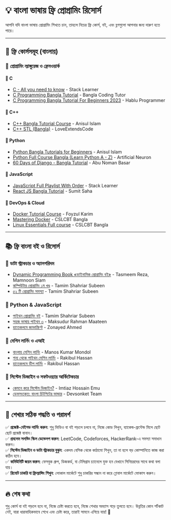 # 💡 বাংলা ভাষায় ফ্রি প্রোগ্রামিং রিসোর্স  

আপনি যদি বাংলা ভাষায় প্রোগ্রামিং শিখতে চান, তাহলে নিচের ফ্রি কোর্স, বই, এবং ব্লগগুলো আপনার জন্য দারুণ হতে পারে।  

---

## 🎯 ফ্রি কোর্সসমূহ (বাংলায়)  

### 🔹 **প্রোগ্রামিং ল্যাঙ্গুয়েজ ও ফ্রেমওয়ার্ক**  
#### 📌 **C**  
- [C - All you need to know](https://www.youtube.com/playlist?list=PL_XxuZqN0xVASsjyqiNzgjUWHbDkN2Scy) - Stack Learner  
- [C Programming Bangla Tutorial](https://youtube.com/playlist?list=PLdl6zXgLsy3zwNjSMiYlOZOr20sykTfgo) - Bangla Coding Tutor  
- [C Programming Bangla Tutorial For Beginners 2023](https://youtube.com/playlist?list=PLNMnAEqLBwmrwDSycdTLsvZBhmK5kOtgV) - Hablu Programmer  

#### 📌 **C++**  
- [C++ Bangla Tutorial Course](https://www.youtube.com/playlist?list=PLgH5QX0i9K3q0ZKeXtF--CZ0PdH1sSbYL) - Anisul Islam  
- [C++ STL (Bangla)](https://youtube.com/playlist?list=PLgLCjVh3O6Sgux985GYG22xkFt9z9Sq0_) - LoveExtendsCode  

#### 📌 **Python**  
- [Python Bangla Tutorials for Beginners](https://www.youtube.com/playlist?list=PLgH5QX0i9K3rz5XqMsTk41_j15_6682BN) - Anisul Islam  
- [Python Full Course Bangla (Learn Python A - Z)](https://www.youtube.com/playlist?list=PLF-F70WLa6yP0gIAowyaluE85ZBBMB6en) - Artificial Neuron  
- [60 Days of Django - Bangla Tutorial](https://www.youtube.com/playlist?list=PLrbhZ2o2oUzRPc7KvvQySBmrXtg6HmNp5) - Abu Noman Basar  

#### 📌 **JavaScript**  
- [JavaScript Full Playlist With Order](https://www.youtube.com/playlist?list=PL_XxuZqN0xVAJTV_1ZXwB1XIiFkK0ddZA) - Stack Learner  
- [React JS Bangla Tutorial](https://www.youtube.com/playlist?list=PLHiZ4m8vCp9M6HVQv7a36cp8LKzyHIePr) - Sumit Saha  

#### 📌 **DevOps & Cloud**  
- [Docker Tutorial Course](https://www.youtube.com/playlist?list=PLEYpvDF6qy8Yo9SpzhniLCjgRIxCpo2ku) - Foyzul Karim  
- [Mastering Docker](https://youtube.com/playlist?list=PLzOdtYcAxAiNNR-8DEbnW2LErzqC3-qcs) - CSLCBT Bangla  
- [Linux Essentials Full course](https://www.youtube.com/playlist?list=PLzOdtYcAxAiOzVwsu7diaDMJiWlbDPiTb) - CSLCBT Bangla  

---

## 📚 **ফ্রি বাংলা বই ও রিসোর্স**  

### 🔹 **ডাটা স্ট্রাকচার ও অ্যালগরিদম**  
- [Dynamic Programming Book «ডাইনামিক প্রোগ্রামিং বই»](https://dp-bn.github.io) - Tasmeem Reza, Mamnoon Siam  
- [কম্পিউটার প্রোগ্রামিং ১ম খণ্ড](http://cpbook.subeen.com) - Tamim Shahriar Subeen  
- [৫২ টি প্রোগ্রামিং সমস্যা](http://cpbook.subeen.com/p/blog-page_11.html) - Tamim Shahriar Subeen  

### 🔹 **Python & JavaScript**  
- [পাইথন প্রোগ্রামিং বই](http://pybook.subeen.com) - Tamim Shahriar Subeen  
- [সহজ ভাষায় পাইথন ৩](https://python.maateen.me) - Maksudur Rahman Maateen  
- [হাতেকলমে জাভাস্ক্রিপ্ট](https://with.zonayed.me/js-basic/) - Zonayed Ahmed  

### 🔹 **মেশিন লার্নিং ও এআই**  
- [বাংলায় মেশিন লার্নিং](https://ml.howtocode.dev) - Manos Kumar Mondol  
- [শূন্য থেকে পাইথন মেশিন লার্নিং](https://raqueeb.gitbook.io/scikit-learn/) - Rakibul Hassan  
- [হাতেকলমে ডীপ লার্নিং](https://rakibul-hassan.gitbook.io/deep-learning) - Rakibul Hassan  

### 🔹 **সিস্টেম ডিজাইন ও সফটওয়্যার আর্কিটেকচার**  
- [কেমনে করে সিস্টেম ডিজাইন?](https://imtiaz-hossain-emu.gitbook.io/system-design/) - Imtiaz Hossain Emu  
- [ডেভসংকেত: বাংলা চিটশিটের ভান্ডার](https://devsonket.com) - Devsonket Team  

---

## 🎯 **শেখার সঠিক পদ্ধতি ও পরামর্শ**  

✅ **প্রজেক্ট-বেইসড লার্নিং করুন**: শুধু ভিডিও বা বই পড়লে চলবে না, নিজে কোড লিখুন, ব্যাকেন্ড-ফ্রন্টেন্ড মিলে ছোট ছোট প্রজেক্ট বানান।  
✅ **প্রবলেম সলভিং স্কিল ডেভেলপ করুন**: LeetCode, Codeforces, HackerRank-এ সমস্যা সমাধান করুন।  
✅ **সিস্টেম ডিজাইন ও ডাটা স্ট্রাকচার বুঝুন**: একদম বেসিক থেকে কাঠামো শিখুন, তা না হলে বড় কোম্পানিতে কাজ করা কঠিন হবে।  
✅ **কমিউনিটি জয়ন করুন**: ফেসবুক গ্রুপ, ডিজকর্ড, বা টেলিগ্রাম চ্যানেলে যুক্ত হন যেখানে সিনিয়রদের সাথে কথা বলা যায়।  
✅ **রিমোট চাকরি বা ফ্রিল্যান্সিং শিখুন**: লোকাল মার্কেটে শুধু চাকরির সন্ধান না করে গ্লোবাল মার্কেটে ফোকাস করুন।  

---

## 🔥 **শেষ কথা**  
শুধু কোর্স বা বই পড়লে হবে না, নিজে চেষ্টা করতে হবে, নিজে শেখার অভ্যাস গড়ে তুলতে হবে। উন্নতির কোন শর্টকাট নেই, যারা ধারাবাহিকভাবে শেখে এবং চেষ্টা করে, তারাই সামনে এগিয়ে যায়! 🚀  

